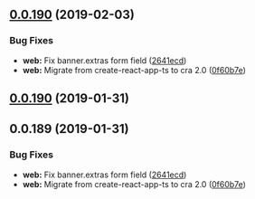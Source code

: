 ## [0.0.190](https://github.com/doomsower/whitewater/compare/@whitewater-guide/clients@0.0.190...@whitewater-guide/clients@0.0.190) (2019-02-03)

### Bug Fixes

- **web:** Fix banner.extras form field ([2641ecd](https://github.com/doomsower/whitewater/commit/2641ecd))
- **web:** Migrate from create-react-app-ts to cra 2.0 ([0f60b7e](https://github.com/doomsower/whitewater/commit/0f60b7e))

## [0.0.190](https://github.com/doomsower/whitewater/compare/@whitewater-guide/clients@0.0.190...@whitewater-guide/clients@0.0.190) (2019-01-31)

## 0.0.189 (2019-01-31)

### Bug Fixes

- **web:** Fix banner.extras form field ([2641ecd](https://github.com/doomsower/whitewater/commit/2641ecd))
- **web:** Migrate from create-react-app-ts to cra 2.0 ([0f60b7e](https://github.com/doomsower/whitewater/commit/0f60b7e))
